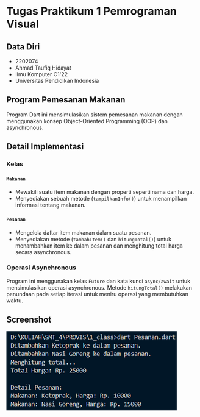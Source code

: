 # Tugas Praktikum 1 Pemrograman Visual

## Data Diri

- 2202074
- Ahmad Taufiq Hidayat
- Ilmu Komputer C1'22
- Universitas Pendidikan Indonesia

## Program Pemesanan Makanan

Program Dart ini mensimulasikan sistem pemesanan makanan dengan menggunakan konsep Object-Oriented Programming (OOP) dan asynchronous.

## Detail Implementasi

### Kelas

#### `Makanan`

- Mewakili suatu item makanan dengan properti seperti nama dan harga.
- Menyediakan sebuah metode (`tampilkanInfo()`) untuk menampilkan informasi tentang makanan.

#### `Pesanan`

- Mengelola daftar item makanan dalam suatu pesanan.
- Menyediakan metode (`tambahItem()` dan `hitungTotal()`) untuk menambahkan item ke dalam pesanan dan menghitung total harga secara asynchronous.

### Operasi Asynchronous

Program ini menggunakan kelas `Future` dan kata kunci `async/await` untuk mensimulasikan operasi asynchronous. Metode `hitungTotal()` melakukan penundaan pada setiap iterasi untuk meniru operasi yang membutuhkan waktu.

## Screenshot

![Screenshot ](ss.png)